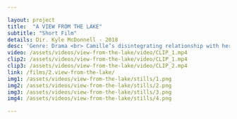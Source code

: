 ```yaml
---

layout: project
title:  "A VIEW FROM THE LAKE"
subtitle: "Short Film"
details: Dir. Kyle McDonnell - 2018 
desc: 'Genre: Drama <br> Camille’s disintegrating relationship with her father is further strained when she’s faced with the hardest decision she’s ever had to make.'
video: /assets/videos/view-from-the-lake/video/CLIP_1.mp4
clip2: /assets/videos/view-from-the-lake/video/CLIP_1.mp4
clip3: /assets/videos/view-from-the-lake/video/CLIP_2.mp4
link: /films/2.view-from-the-lake/
img1: /assets/videos/view-from-the-lake/stills/1.png
img2: /assets/videos/view-from-the-lake/stills/2.png
img3: /assets/videos/view-from-the-lake/stills/3.png
img4: /assets/videos/view-from-the-lake/stills/4.png

---
```

